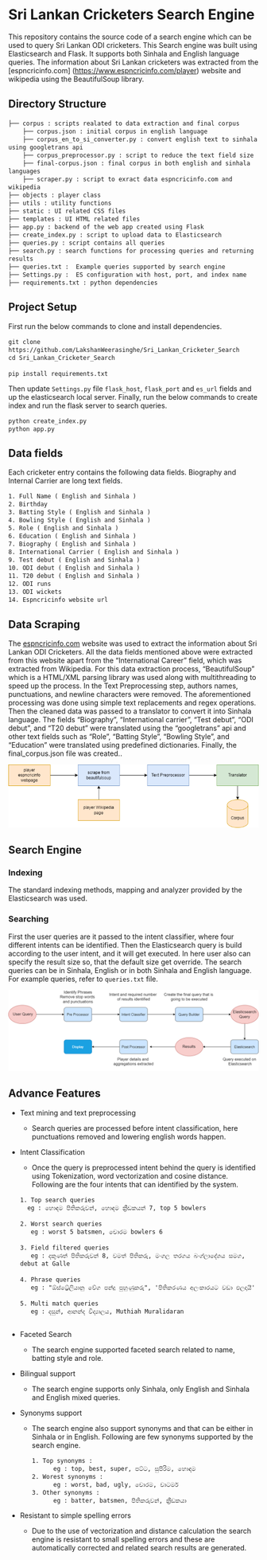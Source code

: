 # Sri Lankan Cricketers Search Engine

This repository contains the source code of a search engine which can be used to query Sri Lankan ODI cricketers. This
Search engine was built using Elasticsearch and Flask. It supports both Sinhala and English language queries. The
information about Sri Lankan cricketers was extracted from the [espncricinfo.com] (https://www.espncricinfo.com/player)
website and wikipedia using the BeautifulSoup library.

## Directory Structure

```
├── corpus : scripts realated to data extraction and final corpus
    ├── corpus.json : initial corpus in english language
    ├── corpus_en_to_si_converter.py : convert english text to sinhala using googletrans api
    ├── corpus_preprocessor.py : script to reduce the text field size
    ├── final-corpus.json : final corpus in both english and sinhala languages
    ├── scraper.py : script to exract data espncricinfo.com and wikipedia              
├── objects : player class 
├── utils : utility functions
├── static : UI related CSS files
├── templates : UI HTML related files  
├── app.py : backend of the web app created using Flask
├── create_index.py : script to upload data to Elasticsearch
├── queries.py : script contains all queries
├── search.py : search functions for processing queries and returning results
├── queries.txt :  Example queries supported by search engine  
├── Settings.py :  ES configuration with host, port, and index name
├── requirements.txt : python dependencies

```

## Project Setup

First run the below commands to clone and install dependencies.
```
git clone https://github.com/LakshanWeerasinghe/Sri_Lankan_Cricketer_Search
cd Sri_Lankan_Cricketer_Search

pip install requirements.txt
```

Then update `Settings.py` file `flask_host`, `flask_port` and `es_url` fields and up the elasticsearch local server.
Finally, run the below commands to create index and run the flask server to search queries.

```
python create_index.py
python app.py
```

## Data fields

Each cricketer entry contains the following data fields. Biography and Internal Carrier are long text fields.

    1. Full Name ( English and Sinhala )
    2. Birthday 
    3. Batting Style ( English and Sinhala )
    4. Bowling Style ( English and Sinhala )
    5. Role ( English and Sinhala ) 
    6. Education ( English and Sinhala )
    7. Biography ( English and Sinhala )
    8. International Carrier ( English and Sinhala )
    9. Test debut ( English and Sinhala )
    10. ODI debut ( English and Sinhala )
    11. T20 debut ( English and Sinhala )
    12. ODI runs
    13. ODI wickets
    14. Espncricinfo website url

## Data Scraping

The [espncricinfo.com](https://www.espncricinfo.com/player) website was used to extract the information about Sri Lankan
ODI Cricketers. All the data fields mentioned above were extracted from this website apart from the “International
Career” field, which was extracted from Wikipedia. For this data extraction process, “BeautifulSoup” which is a HTML/XML
parsing library was used along with multithreading to speed up the process. In the Text Preprocessing step, authors
names, punctuations, and newline characters were removed. The aforementioned processing was done using simple text
replacements and regex operations. Then the cleaned data was passed to a translator to convert it into Sinhala language.
The fields “Biography”, “International carrier”, “Test debut”, “ODI debut”, and “T20 debut” were translated using the
“googletrans” api and other text fields such as “Role”, “Batting Style”, “Bowling Style”, and “Education” were
translated using predefined dictionaries. Finally, the final_corpus.json file was created..

![Data Scrape Workflow](assets/images/scrape.png)

## Search Engine

### Indexing

The standard indexing methods, mapping and analyzer provided by the Elasticsearch was used.

### Searching

First the user queries are it passed to the intent classifier, where four different intents can be identified. Then the
Elasticsearch query is build according to the user intent, and it will get executed. In here user also can specify the
result size so, that the default size get override. The search queries can be in Sinhala, English or in both Sinhala and
English language. For example queries, refer to `queries.txt` file.

![Search workflow](assets/images/search.png)

## Advance Features

- Text mining and text preprocessing
    - Search queries are processed before intent classification, here punctuations removed and lowering english words
      happen.

- Intent Classification
    - Once the query is preprocessed intent behind the query is identified using Tokenization, word vectorization and
      cosine distance. Following are the four intents that can identified by the system.
      
    ```
    1. Top search queries
      eg : හොඳම පිතිකරුවන්, හොඳම ක්‍රීඩකයන් 7, top 5 bowlers
    
    2. Worst search queries
       eg : worst 5 batsmen, චොරම bowlers 6
    
    3. Field filtered queries
       eg : දකුණත් පිතිකරුවන් 8, වමත් පිතිකරු, මංගල තරගය බංග්ලාදේශය සමග, debut at Galle
    
    4. Phrase queries
       eg : "ඕස්ට්‍රේලියානු වේග පන්දු පුහුණුකරු", 'පිතිකරණය අලංකාරයට වඩා ඵලදායී'
    
    5. Multi match queries
       eg : දසුන්, ආනන්ද විද්‍යාලය, Muthiah Muralidaran
       
    ```
  
- Faceted Search
    - The search engine supported faceted search related to name, batting style and role.

- Bilingual support
    - The search engine supports only Sinhala, only English and Sinhala and English mixed queries.

- Synonyms support
    - The search engine also support synonyms and that can be either in Sinhala or in English. Following are few
      synonyms supported by the search engine.
      ```
      1. Top synonyms :
            eg : top, best, super, පට්ට, සුපිරිම, හොඳම
      2. Worest synonyms :
            eg : worst, bad, ugly, චොරම, චාටර්ම
      3. Other synonyms :
            eg : batter, batsmen, පිතිකරුවන්, ක්‍රීඩකයා
      ```

- Resistant to simple spelling errors
    - Due to the use of vectorization and distance calculation the search engine is resistant to small spelling errors
      and these are automatically corrected and related search results are generated.


